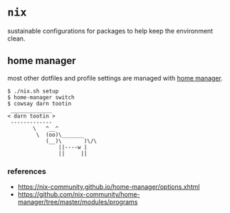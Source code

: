 # `nix`

sustainable configurations for packages to help keep the environment clean.

## home manager

most other dotfiles and profile settings are managed with [home manager][hm].

```
$ ./nix.sh setup
$ home-manager switch
$ cowsay darn tootin
 _____________
< darn tootin >
 -------------
        \   ^__^
         \  (oo)\_______
            (__)\       )\/\
                ||----w |
                ||     ||
```

### references

- https://nix-community.github.io/home-manager/options.xhtml
- https://github.com/nix-community/home-manager/tree/master/modules/programs

<!-- a collection of links -->
[hm]: https://github.com/nix-community/home-manager
